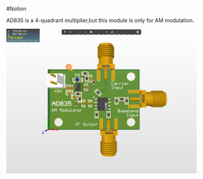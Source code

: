 #Notion

AD835 is a 4-quadrant multiplier,but this module is only for AM modulation.

![Image](https://github.com/liwuguibo/NUEDC/blob/main/RF/AD835_AM_Modulator/X2_PwaTi0U5dP.png)
